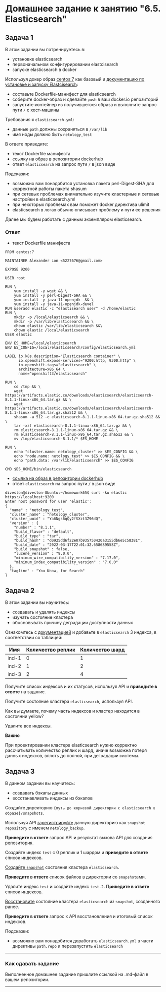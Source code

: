 # Домашнее задание к занятию "6.5. Elasticsearch"

## Задача 1

В этом задании вы потренируетесь в:
- установке elasticsearch
- первоначальном конфигурировании elastcisearch
- запуске elasticsearch в docker

Используя докер образ [centos:7](https://hub.docker.com/_/centos) как базовый и 
[документацию по установке и запуску Elastcisearch](https://www.elastic.co/guide/en/elasticsearch/reference/current/targz.html):

- составьте Dockerfile-манифест для elasticsearch
- соберите docker-образ и сделайте `push` в ваш docker.io репозиторий
- запустите контейнер из получившегося образа и выполните запрос пути `/` c хост-машины

Требования к `elasticsearch.yml`:
- данные `path` должны сохраняться в `/var/lib`
- имя ноды должно быть `netology_test`

В ответе приведите:
- текст Dockerfile манифеста
- ссылку на образ в репозитории dockerhub
- ответ `elasticsearch` на запрос пути `/` в json виде

Подсказки:
- возможно вам понадобится установка пакета perl-Digest-SHA для корректной работы пакета shasum
- при сетевых проблемах внимательно изучите кластерные и сетевые настройки в elasticsearch.yml
- при некоторых проблемах вам поможет docker директива ulimit
- elasticsearch в логах обычно описывает проблему и пути ее решения

Далее мы будем работать с данным экземпляром elasticsearch.

### Ответ
- текст Dockerfile манифеста
```
FROM centos:7

MAINTAINER Alexander Lon <5227676@gmail.com>

EXPOSE 9200

USER root

RUN \
    yum install -y wget && \
    yum install -y perl-Digest-SHA && \
    yum install -y java-11-openjdk  && \
    yum install -y java-11-openjdk-devel
RUN useradd elastic -c "elastisearch user" -d /home/elastic
RUN \
    mkdir -p /local/elasticsearch && \
    mkdir -p /var/lib/elasticsearch && \
    chown elastic /var/lib/elasticsearch &&\
    chown elastic /local/elasticsearch
USER elastic

ENV ES_HOME=/local/elasticsearch
ENV ES_CONFIG=/local/elasticsearch/config/elasticsearch.yml

LABEL io.k8s.description="Elasticsearch container" \
      io.openshift.expose-services="9200:http, 9300:http" \
      io.openshift.tags="elasticsearch" \
      architecture=x86_64 \
      name="openshift3/elasticsearch"
    
RUN \
    cd /tmp && \
    wget https://artifacts.elastic.co/downloads/elasticsearch/elasticsearch-8.1.1-linux-x86_64.tar.gz && \
    wget https://artifacts.elastic.co/downloads/elasticsearch/elasticsearch-8.1.1-linux-x86_64.tar.gz.sha512 && \
    shasum -a 512 -c elasticsearch-8.1.1-linux-x86_64.tar.gz.sha512 && \
    tar -xzf elasticsearch-8.1.1-linux-x86_64.tar.gz && \
    rm elasticsearch-8.1.1-linux-x86_64.tar.gz && \
    rm elasticsearch-8.1.1-linux-x86_64.tar.gz.sha512 && \
    mv /tmp/elasticsearch-8.1.1/* $ES_HOME

RUN \
    echo "cluster.name: netology_cluster" >> $ES_CONFIG && \
    echo "node.name: netology_test" >> $ES_CONFIG && \
    echo "path.data: /var/lib/elasticsearch" >> $ES_CONFIG

CMD $ES_HOME/bin/elasticsearch
```
- [ссылка на образ в репозитории dockerhub ](https://hub.docker.com/repository/docker/diveslon/homework65/tags)
- ответ `elasticsearch` на запрос пути `/` в json виде
```
diveslon@diveslon-Ubuntu:~/homework65$ curl -ku elastic https://localhost:9200
Enter host password for user 'elastic':
{
  "name" : "netology_test",
  "cluster_name" : "netology_cluster",
  "cluster_uuid" : "Ya6Ngs6qQy2fSXzt3Z96dQ",
  "version" : {
    "number" : "8.1.1",
    "build_flavor" : "default",
    "build_type" : "tar",
    "build_hash" : "d0925dd6f22e07b935750420a3155db6e5c58381",
    "build_date" : "2022-03-17T22:01:32.658689558Z",
    "build_snapshot" : false,
    "lucene_version" : "9.0.0",
    "minimum_wire_compatibility_version" : "7.17.0",
    "minimum_index_compatibility_version" : "7.0.0"
  },
  "tagline" : "You Know, for Search"
}
```

## Задача 2

В этом задании вы научитесь:
- создавать и удалять индексы
- изучать состояние кластера
- обосновывать причину деградации доступности данных

Ознакомтесь с [документацией](https://www.elastic.co/guide/en/elasticsearch/reference/current/indices-create-index.html) 
и добавьте в `elasticsearch` 3 индекса, в соответствии со таблицей:

| Имя | Количество реплик | Количество шард |
|-----|-------------------|-----------------|
| ind-1| 0 | 1 |
| ind-2 | 1 | 2 |
| ind-3 | 2 | 4 |

Получите список индексов и их статусов, используя API и **приведите в ответе** на задание.

Получите состояние кластера `elasticsearch`, используя API.

Как вы думаете, почему часть индексов и кластер находится в состоянии yellow?

Удалите все индексы.

**Важно**

При проектировании кластера elasticsearch нужно корректно рассчитывать количество реплик и шард,
иначе возможна потеря данных индексов, вплоть до полной, при деградации системы.

## Задача 3

В данном задании вы научитесь:
- создавать бэкапы данных
- восстанавливать индексы из бэкапов

Создайте директорию `{путь до корневой директории с elasticsearch в образе}/snapshots`.

Используя API [зарегистрируйте](https://www.elastic.co/guide/en/elasticsearch/reference/current/snapshots-register-repository.html#snapshots-register-repository) 
данную директорию как `snapshot repository` c именем `netology_backup`.

**Приведите в ответе** запрос API и результат вызова API для создания репозитория.

Создайте индекс `test` с 0 реплик и 1 шардом и **приведите в ответе** список индексов.

[Создайте `snapshot`](https://www.elastic.co/guide/en/elasticsearch/reference/current/snapshots-take-snapshot.html) 
состояния кластера `elasticsearch`.

**Приведите в ответе** список файлов в директории со `snapshot`ами.

Удалите индекс `test` и создайте индекс `test-2`. **Приведите в ответе** список индексов.

[Восстановите](https://www.elastic.co/guide/en/elasticsearch/reference/current/snapshots-restore-snapshot.html) состояние
кластера `elasticsearch` из `snapshot`, созданного ранее. 

**Приведите в ответе** запрос к API восстановления и итоговый список индексов.

Подсказки:
- возможно вам понадобится доработать `elasticsearch.yml` в части директивы `path.repo` и перезапустить `elasticsearch`

---

### Как cдавать задание

Выполненное домашнее задание пришлите ссылкой на .md-файл в вашем репозитории.

---
